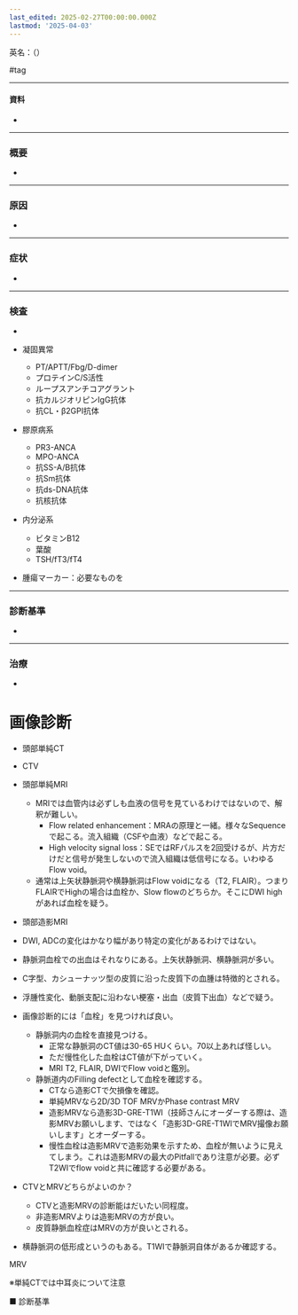 ```yaml
---
last_edited: 2025-02-27T00:00:00.000Z
lastmod: '2025-04-03'
---
```





英名：（）

#tag

---
#### 資料
- 


---
### 概要
- 


---
### 原因
- 


---
### 症状
- 


---
### 検査
- 

- 凝固異常
    - PT/APTT/Fbg/D-dimer
    - プロテインC/S活性
    - ループスアンチコアグラント
    - 抗カルジオリピンIgG抗体
    - 抗CL・β2GPI抗体
- 膠原病系
    - PR3-ANCA
    - MPO-ANCA
    - 抗SS-A/B抗体
    - 抗Sm抗体
    - 抗ds-DNA抗体
    - 抗核抗体
- 内分泌系
    - ビタミンB12
    - 葉酸
    - TSH/fT3/fT4
- 腫瘍マーカー：必要なものを

---
### 診断基準
- 


---
### 治療
- 






# 画像診断

- 頭部単純CT
- CTV
- 頭部単純MRI
	- MRIでは血管内は必ずしも血液の信号を見ているわけではないので、解釈が難しい。
		- Flow related enhancement：MRAの原理と一緒。様々なSequenceで起こる。流入組織（CSFや血液）などで起こる。
		- High velocity signal loss：SEではRFパルスを2回受けるが、片方だけだと信号が発生しないので流入組織は低信号になる。いわゆるFlow void。
	- 通常は上矢状静脈洞や横静脈洞はFlow voidになる（T2, FLAIR）。つまりFLAIRでHighの場合は血栓か、Slow flowのどちらか。そこにDWI highがあれば血栓を疑う。
- 頭部造影MRI

- DWI, ADCの変化はかなり幅があり特定の変化があるわけではない。
- 静脈洞血栓での出血はそれなりにある。上矢状静脈洞、横静脈洞が多い。
- C字型、カシューナッツ型の皮質に沿った皮質下の血腫は特徴的とされる。
- 浮腫性変化、動脈支配に沿わない梗塞・出血（皮質下出血）などで疑う。

- 画像診断的には「血栓」を見つければ良い。
	- 静脈洞内の血栓を直接見つける。
		- 正常な静脈洞のCT値は30-65 HUくらい。70以上あれば怪しい。
		- ただ慢性化した血栓はCT値が下がっていく。
		- MRI T2, FLAIR, DWIでFlow voidと鑑別。
	- 静脈道内のFilling defectとして血栓を確認する。
		- CTなら造影CTで欠損像を確認。
		- 単純MRVなら2D/3D TOF MRVかPhase contrast MRV
		- 造影MRVなら造影3D-GRE-T1WI（技師さんにオーダーする際は、造影MRVお願いします、ではなく「造影3D-GRE-T1WIでMRV撮像お願いします」とオーダーする。
		- 慢性血栓は造影MRVで造影効果を示すため、血栓が無いように見えてしまう。これは造影MRVの最大のPitfallであり注意が必要。必ずT2WIでflow voidと共に確認する必要がある。
- CTVとMRVどちらがよいのか？
	- CTVと造影MRVの診断能はだいたい同程度。
	- 非造影MRVよりは造影MRVの方が良い。
	- 皮質静脈血栓症はMRVの方が良いとされる。
- 横静脈洞の低形成というのもある。T1WIで静脈洞自体があるか確認する。


MRV

※単純CTでは中耳炎について注意

■ 診断基準
